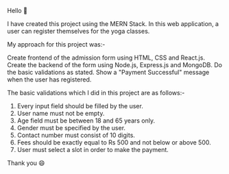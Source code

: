 Hello 👋

I have created this project using the MERN Stack. In this web application, a user can register themselves for the yoga classes.

My approach for this project was:-

Create frontend of the admission form using HTML, CSS and React.js. Create the backend of the form using Node.js, Express.js and MongoDB. Do the basic validations as stated. Show a "Payment Successful" message when the user has registered.

The basic validations which I did in this project are as follows:-

1) Every input field should be filled by the user.
2) User name must not be empty.
3) Age field must be between 18 and 65 years only.
4) Gender must be specified by the user.
5) Contact number must consist of 10 digits.
6) Fees should be exactly equal to Rs 500 and not below or above 500.
7) User must select a slot in order to make the payment.

Thank you 😄
